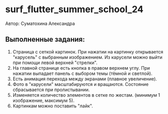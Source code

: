 # surf_flutter_summer_school_24

Автор: Суматохина Александра

## Выполненные задания:

1. Страница с сеткой картинок. При нажатии на картинку открывается "карусель" с выбранным изображением. Из карусели можно выйти при помощи левой верхней "стрелки".
2. На главной странице есть кнопка в правом верхнем углу. При нажатии выпадает панель с выбором темы (тёмной и светлой).
3. Есть анимация перехода между экранами (плавное увеличение).
4. Фото в "карусели" масштабируются и вращаются. Состояние сбрасывается при пролистывании.
5. Изменяется количество элементов в сетке по жестам. (минимум 1 изображение, максимум 5).
6. Картинкам можно поставить "лайк".
